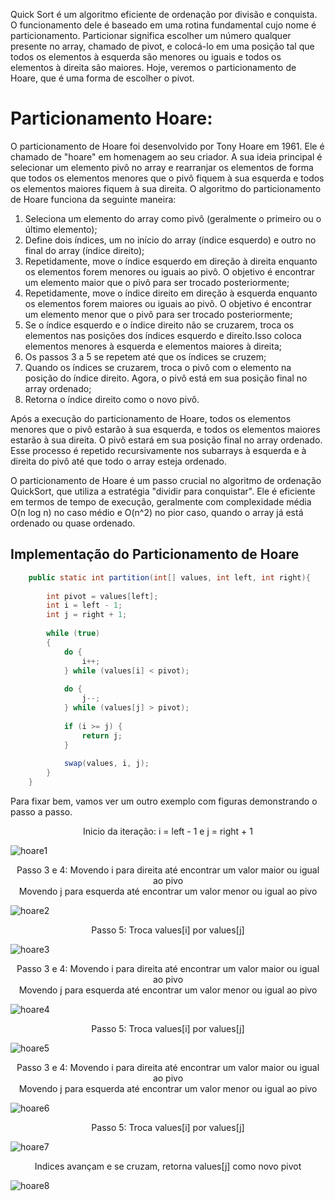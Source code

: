 Quick Sort é um algoritmo eficiente de ordenação por divisão e conquista. O funcionamento dele é baseado em uma rotina fundamental cujo nome é particionamento. Particionar significa escolher um número qualquer presente no array, chamado de pivot, e colocá-lo em uma posição tal que todos os elementos à esquerda são menores ou iguais e todos os elementos à direita são maiores. Hoje, veremos o particionamento de Hoare, que é uma forma de escolher o pivot.

# Particionamento Hoare:

O particionamento de Hoare foi desenvolvido por Tony Hoare em 1961. Ele é chamado de "hoare" em homenagem ao seu criador. A sua ideia principal é selecionar um elemento pivô no array e rearranjar os elementos de forma que todos os elementos menores que o pivô fiquem à sua esquerda e todos os elementos maiores fiquem à sua direita. 
O algoritmo do particionamento de Hoare funciona da seguinte maneira:

1. Seleciona um elemento do array como pivô (geralmente o primeiro ou o último elemento);
2. Define dois índices, um no início do array (índice esquerdo) e outro no final do array (índice direito);
3. Repetidamente, move o índice esquerdo em direção à direita enquanto os elementos forem menores ou iguais ao pivô. O objetivo é encontrar um elemento maior que o pivô para ser trocado posteriormente;
4. Repetidamente, move o índice direito em direção à esquerda enquanto os elementos forem maiores ou iguais ao pivô. O objetivo é encontrar um elemento menor que o pivô para ser trocado posteriormente;
5. Se o índice esquerdo e o índice direito não se cruzarem, troca os elementos nas posições dos índices esquerdo e direito.Isso coloca elementos menores à esquerda e elementos maiores à direita;
6. Os passos 3 a 5 se repetem até que os índices se cruzem;
7. Quando os índices se cruzarem, troca o pivô com o elemento na posição do índice direito. Agora, o pivô está em sua posição final no array ordenado;
8. Retorna o índice direito como o novo pivô.

Após a execução do particionamento de Hoare, todos os elementos menores que o pivô estarão à sua esquerda, e todos os elementos maiores estarão à sua direita. O pivô estará em sua posição final no array ordenado. Esse processo é repetido recursivamente nos subarrays à esquerda e à direita do pivô até que todo o array esteja ordenado.

O particionamento de Hoare é um passo crucial no algoritmo de ordenação QuickSort, que utiliza a estratégia "dividir para conquistar". Ele é eficiente em termos de tempo de execução, geralmente com complexidade média O(n log n) no caso médio e O(n^2) no pior caso, quando o array já está ordenado ou quase ordenado.


## Implementação do Particionamento de Hoare

```java
    public static int partition(int[] values, int left, int right){
	
        int pivot = values[left];
        int i = left - 1;
        int j = right + 1;
 
        while (true)
        {
            do {
                i++;
            } while (values[i] < pivot);
 
            do {
                j--;
            } while (values[j] > pivot);
 
            if (i >= j) {
                return j;
            }
 
            swap(values, i, j);
        }
    }
```



Para fixar bem, vamos ver um outro exemplo com figuras demonstrando o passo a passo.

<p align="center">Inicio da iteração: i = left - 1 e j = right + 1</p>

![hoare1](hoare1.png)

<p align="center">Passo 3 e 4: Movendo i para direita até encontrar um valor maior ou igual ao pivo <br> Movendo j para esquerda até encontrar um valor menor ou igual ao pivo</p>

![hoare2](hoare2.png)

<p align="center">Passo 5: Troca values[i] por values[j]</p>

![hoare3](hoare3.png)

<p align="center">Passo 3 e 4: Movendo i para direita até encontrar um valor maior ou igual ao pivo <br> Movendo j para esquerda até encontrar um valor menor ou igual ao pivo</p>

![hoare4](hoare4.png)

<p align="center">Passo 5: Troca values[i] por values[j]</p>

![hoare5](hoare5.png)

<p align="center">Passo 3 e 4: Movendo i para direita até encontrar um valor maior ou igual ao pivo <br> Movendo j para esquerda até encontrar um valor menor ou igual ao pivo</p>

![hoare6](hoare6.png)

<p align="center">Passo 5: Troca values[i] por values[j]</p>

![hoare7](hoare7.png)

<p align="center">Indices avançam e se cruzam, retorna values[j] como novo pivot</p>

![hoare8](hoare8.png)

